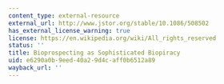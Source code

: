 ```yaml
---
content_type: external-resource
external_url: http://www.jstor.org/stable/10.1086/508502
has_external_license_warning: true
license: https://en.wikipedia.org/wiki/All_rights_reserved
status: ''
title: Bioprospecting as Sophisticated Biopiracy
uid: e6290a0b-9eed-40a2-9d4c-aff0b6512a89
wayback_url: ''
---
```

